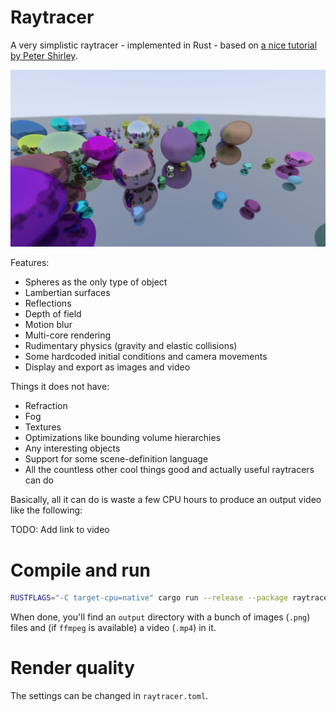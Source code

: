 # Raytracer

A very simplistic raytracer - implemented in Rust - based on [a nice tutorial by Peter Shirley](https://raytracing.github.io/books/RayTracingInOneWeekend.html).

![example](images/example.png)

Features:
- Spheres as the only type of object
- Lambertian surfaces
- Reflections
- Depth of field
- Motion blur
- Multi-core rendering
- Rudimentary physics (gravity and elastic collisions)
- Some hardcoded initial conditions and camera movements
- Display and export as images and video

Things it does not have:
- Refraction
- Fog
- Textures
- Optimizations like bounding volume hierarchies
- Any interesting objects
- Support for some scene-definition language
- All the countless other cool things good and actually useful raytracers can do

Basically, all it can do is waste a few CPU hours to produce an output video like the following:

TODO: Add link to video

# Compile and run

```bash
RUSTFLAGS="-C target-cpu=native" cargo run --release --package raytracer --bin main
```

When done, you'll find an `output` directory with a bunch of images (`.png`) files and (if `ffmpeg` is available) a video (`.mp4`) in it.

# Render quality

The settings can be changed in `raytracer.toml`.
